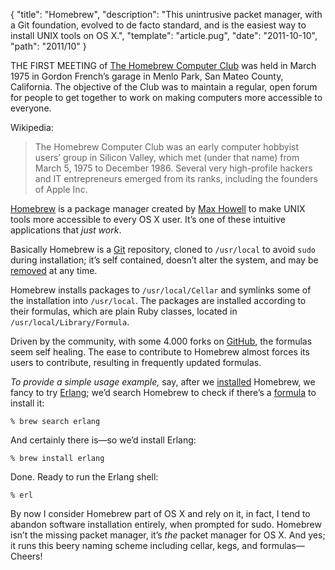 {
  "title": "Homebrew",
  "description": "This unintrusive packet manager, with a Git foundation, evolved to de facto standard, and is the easiest way to install UNIX tools on OS X.",
  "template": "article.pug",
  "date": "2011-10-10",
  "path": "2011/10"
}

THE FIRST MEETING of [The Homebrew Computer Club](http://en.wikipedia.org/wiki/Homebrew_Computer_Club) was held in March 1975 in Gordon French’s garage in Menlo Park, San Mateo County, California. The objective of the Club was to maintain a regular, open forum for people to get together to work on making computers more accessible to everyone.

Wikipedia:
> The Homebrew Computer Club was an early computer hobbyist users’ group in Silicon Valley, which met (under that name) from March 5, 1975 to December 1986. Several very high-profile hackers and IT entrepreneurs emerged from its ranks, including the founders of Apple Inc.

[Homebrew](http://mxcl.github.com/homebrew/) is a package manager created by [Max Howell](https://github.com/mxcl) to make UNIX tools more accessible to every OS X user. It’s one of these intuitive applications that *just work*.

Basically Homebrew is a [Git](http://git-scm.com/) repository, cloned to `/usr/local` to avoid `sudo` during installation; it’s self contained, doesn’t alter the system, and may be [removed](https://gist.github.com/1173223) at any time.

Homebrew installs packages to `/usr/local/Cellar` and symlinks some of the installation into `/usr/local`. The packages are installed according to their formulas, which are plain Ruby classes, located in `/usr/local/Library/Formula`.

Driven by the community, with some 4.000 forks on [GitHub](https://github.com/mxcl/homebrew), the formulas seem self healing. The ease to contribute to Homebrew almost forces its users to contribute, resulting in frequently updated formulas.

*To provide a simple usage example,* say, after we [installed](https://github.com/mxcl/homebrew/wiki/installation) Homebrew, we fancy to try [Erlang](http://smyck.net/2012/04/22/why-erlang/); we’d search Homebrew to check if there’s a [formula](https://github.com/mxcl/homebrew/blob/master/Library/Formula/erlang.rb) to install it:

```
% brew search erlang
```

And certainly there is—so we’d install Erlang:

```
% brew install erlang
```

Done. Ready to run the Erlang shell:

```
% erl
```

By now I consider Homebrew part of OS X and rely on it, in fact, I tend to abandon software installation entirely, when prompted for sudo. Homebrew isn’t the missing packet manager, it’s *the* packet manager for OS X. And yes; it runs this beery naming scheme including cellar, kegs, and formulas—Cheers!
